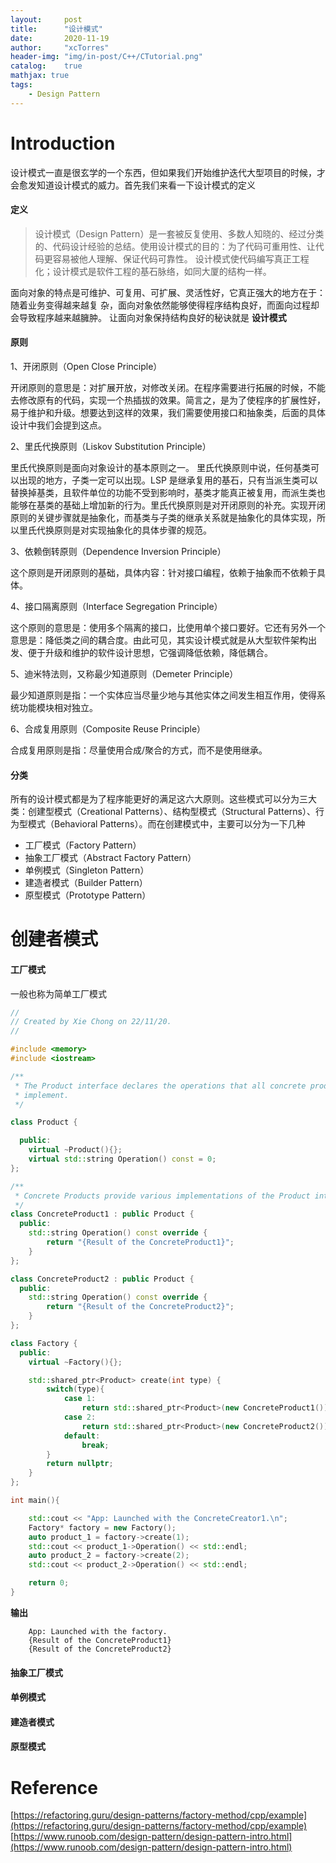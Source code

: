 ```yaml
---
layout:     post
title:      "设计模式"
date:       2020-11-19
author:     "xcTorres"
header-img: "img/in-post/C++/CTutorial.png"
catalog:    true
mathjax: true
tags:
    - Design Pattern
---  
```

# Introduction
设计模式一直是很玄学的一个东西，但如果我们开始维护迭代大型项目的时候，才会愈发知道设计模式的威力。首先我们来看一下设计模式的定义
 
#### 定义 
 > 设计模式（Design Pattern）是一套被反复使用、多数人知晓的、经过分类的、代码设计经验的总结。使用设计模式的目的：为了代码可重用性、让代码更容易被他人理解、保证代码可靠性。 设计模式使代码编写真正工程化；设计模式是软件工程的基石脉络，如同大厦的结构一样。  

⾯向对象的特点是可维护、可复⽤、可扩展、灵活性好，它真正强⼤的地⽅在于：随着业务变得越来越复
杂，⾯向对象依然能够使得程序结构良好，⽽⾯向过程却会导致程序越来越臃肿。
让⾯向对象保持结构良好的秘诀就是 **设计模式**

#### 原则
1、开闭原则（Open Close Principle）

开闭原则的意思是：对扩展开放，对修改关闭。在程序需要进行拓展的时候，不能去修改原有的代码，实现一个热插拔的效果。简言之，是为了使程序的扩展性好，易于维护和升级。想要达到这样的效果，我们需要使用接口和抽象类，后面的具体设计中我们会提到这点。

2、里氏代换原则（Liskov Substitution Principle）

里氏代换原则是面向对象设计的基本原则之一。 里氏代换原则中说，任何基类可以出现的地方，子类一定可以出现。LSP 是继承复用的基石，只有当派生类可以替换掉基类，且软件单位的功能不受到影响时，基类才能真正被复用，而派生类也能够在基类的基础上增加新的行为。里氏代换原则是对开闭原则的补充。实现开闭原则的关键步骤就是抽象化，而基类与子类的继承关系就是抽象化的具体实现，所以里氏代换原则是对实现抽象化的具体步骤的规范。

3、依赖倒转原则（Dependence Inversion Principle）

这个原则是开闭原则的基础，具体内容：针对接口编程，依赖于抽象而不依赖于具体。

4、接口隔离原则（Interface Segregation Principle）

这个原则的意思是：使用多个隔离的接口，比使用单个接口要好。它还有另外一个意思是：降低类之间的耦合度。由此可见，其实设计模式就是从大型软件架构出发、便于升级和维护的软件设计思想，它强调降低依赖，降低耦合。

5、迪米特法则，又称最少知道原则（Demeter Principle）

最少知道原则是指：一个实体应当尽量少地与其他实体之间发生相互作用，使得系统功能模块相对独立。

6、合成复用原则（Composite Reuse Principle）

合成复用原则是指：尽量使用合成/聚合的方式，而不是使用继承。

#### 分类
所有的设计模式都是为了程序能更好的满足这六大原则。这些模式可以分为三大类：创建型模式（Creational Patterns）、结构型模式（Structural Patterns）、行为型模式（Behavioral Patterns）。而在创建模式中，主要可以分为一下几种
- 工厂模式（Factory Pattern）
- 抽象工厂模式（Abstract Factory Pattern）
- 单例模式（Singleton Pattern）
- 建造者模式（Builder Pattern）
- 原型模式（Prototype Pattern）

# 创建者模式
#### 工厂模式
一般也称为简单工厂模式
```cpp
//
// Created by Xie Chong on 22/11/20.
//

#include <memory>
#include <iostream>

/**
 * The Product interface declares the operations that all concrete products must
 * implement.
 */

class Product {

  public:
    virtual ~Product(){};
    virtual std::string Operation() const = 0;
};

/**
 * Concrete Products provide various implementations of the Product interface.
 */
class ConcreteProduct1 : public Product {
  public:
    std::string Operation() const override {
        return "{Result of the ConcreteProduct1}";
    }
};

class ConcreteProduct2 : public Product {
  public:
    std::string Operation() const override {
        return "{Result of the ConcreteProduct2}";
    }
};

class Factory {
  public:
    virtual ~Factory(){};

    std::shared_ptr<Product> create(int type) {
        switch(type){
            case 1:
                return std::shared_ptr<Product>(new ConcreteProduct1());
            case 2:
                return std::shared_ptr<Product>(new ConcreteProduct2());
            default:
                break;
        }
        return nullptr;
    }
};

int main(){

    std::cout << "App: Launched with the ConcreteCreator1.\n";
    Factory* factory = new Factory();
    auto product_1 = factory->create(1);
    std::cout << product_1->Operation() << std::endl;
    auto product_2 = factory->create(2);
    std::cout << product_2->Operation() << std::endl;

    return 0;
}
```

**输出**
```
    App: Launched with the factory.
    {Result of the ConcreteProduct1}
    {Result of the ConcreteProduct2}
```


#### 抽象工厂模式  
#### 单例模式
#### 建造者模式  
#### 原型模式

# Reference  
[https://refactoring.guru/design-patterns/factory-method/cpp/example](https://refactoring.guru/design-patterns/factory-method/cpp/example)  
[https://www.runoob.com/design-pattern/design-pattern-intro.html](https://www.runoob.com/design-pattern/design-pattern-intro.html)

